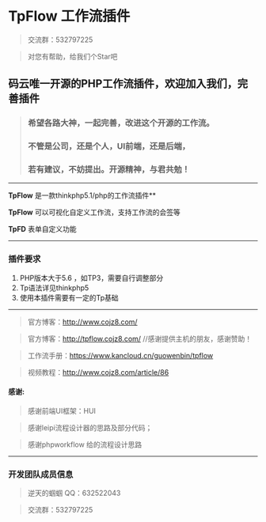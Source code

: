 # TpFlow 工作流插件

> 交流群：532797225

> 对您有帮助，给我们个Star吧

## 码云唯一开源的PHP工作流插件，欢迎加入我们，完善插件

> ###  希望各路大神，一起完善，改进这个开源的工作流。
> ### 不管是公司，还是个人，UI前端，还是后端，
> ### 若有建议，不妨提出。开源精神，与君共勉！

---
**TpFlow** 是一款thinkphp5.1/php的工作流插件**

**TpFlow** 可以可视化自定义工作流，支持工作流的会签等

**TpFD**  表单自定义功能

---

### 插件要求

1. PHP版本大于5.6 ，如TP3，需要自行调整部分
2. Tp语法详见thinkphp5
3. 使用本插件需要有一定的Tp基础

---

> 官方博客：http://www.cojz8.com/

> 官方博客：http://tpflow.cojz8.com/   //感谢提供主机的朋友，感谢赞助！

> 工作流手册：https://www.kancloud.cn/guowenbin/tpflow

> 视频教程：http://www.cojz8.com/article/86


#### 感谢:

> 感谢前端UI框架：HUI

> 感谢leipi流程设计器的思路及部分代码；

> 感谢phpworkflow 给的流程设计思路


---

### 开发团队成员信息

> 逆天的蝈蝈 QQ：632522043

> 交流群：532797225

